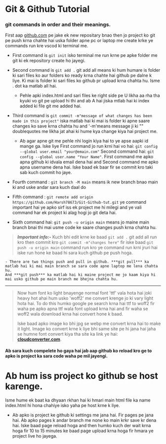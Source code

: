 # Git & Github Tutorial

### git commands in order and their meanings.

First aap [github.com](https://github.com) pe jake ek new repositary bnao then jo project ko git pe push krna chahte hai uska folder apne pc or laptop me create krke ye commands run kre vscod ki terminal me.

- First command is `git init` isko terminal me run krne pe apke folder me git ki ek repository create ho jayegi. 

- Second command is `git add .` git add all means ki hum humare is folder ki sari files ko aur folders ko ready krna chahte hai github pe dalne k liye. Ki mai is folder ki sari files ko github pr upload krna chahta hu. Isme . dot ka matlab all hai. 

    - Pehle apki index.html and sari files ke right side pe U likha aa rha tha kyuki vo git pe upload hi thi and ab A hai jiska mtlab hai ki index added ki file git me added hai.

- Third command is `git commit -m"message of what changes has been made in this project"` iska matlab hai ki mai is folder ki apne saare changes ko save krna chahta hu and '-m'means message ji ki "" doublequotes me likha jat ahai ki hume kya change kiya hai project me.

    - Ab agar apne git me pehle nhi login kiya hai to ye apse aapki id mange ga. Iske liye First command
    jo run krni hai vo hai: `git config --global user.email "your@emain.com"` Second command hai: `git config --global user.name "Your Name"`. First command me apko apna github ki idvala email dena hai and Second command me apko apna username dena hai. Iske baad ek baar fir se commit kro taki sab kuch commit ho jaye.

- Fourth command :  `git branch -M main` means ik new branch bnao main ki and uske andar sara kuch daal do

- Fifth command : `git remote add origin https://github.com/Harsh78673/Git-Github-tut.git` ye command important hai ye apko sirf iss ek project me hi milegi and ye vali command har ek project ki alag hogi jo git deta hai. 

- Sixth command hai: `git push -u origin main` means jo maine main branch bnai thi mai usme code ke saare changes push krna chahta hu.

> ***Important info:-*** Kuch bhi edit krne ke baad `git add .` git add all run kro then commit kro `git commit -m"changes here"` fir iske baad `git push -u origin main` command run kro ye command run krni jruri hai iske run hone ke baad hi sara kuch github pe push hoga.

    - There are two things push and pull in github. ***git pull*** ka matlab hai ki mai main branch se sara code apne laptop me lena chahta hu.
    And ***git push*** ka matlab hai ki maine project me jo kaam kiya hi mai usko github pe main branch me bhejna chahta hu. 

---
> Now hum font ko light bnayenge normal font 'ttf' vala hota hai joki heavy hot ahai hum usko 'woff2' me convert krenge jo ki vary light hota hai. To do this humko google pe search krna hai ttf to woff2 fir waha pe apko apna ttf wala font upload krna hai and fir waha se woff2 wala download krna hai convert hone k baad. 
>
> Iske baad apko image ko bhi jpg se webp me convert krna hai to make it light. Image ko convert krne k liye bhi same site pe hi jana hai jaha se humne font convert kiya tha site ka link ye hai: **[cloudconverter.com](https://cloudconvert.com/)**.

#### Ab sara kuch compelete ho gaya hai jab aap github ko reload kro ge to apko is project ka sara code waha pe mil jayengi.

# Ab hum iss project ko github se host karenge.

 Isme hume ek baat ka dhyaan rkhan hai ki hmari main html file ka name index.html hi hona chahiye isko yaha pe host krne k liye.

- Ab apko is project ke github ki settings me jana hai. Fir pages pe jana hai. Ab apko pages k andar branch me none ko main krkr save kr dena hai. Iske baad page reload hoga and then humko kuch der wait krna hoga fir 10 to 15 minutes ke baad page upload krna hoga fir hmara ye project live ho jayega.


